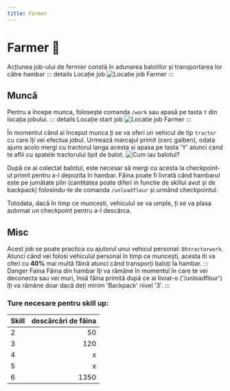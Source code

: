 ```yaml
---
title: Farmer
---
```


# Farmer 🚜
Acțiunea job-ului de fermier constă în adunarea balotilor și transportarea lor către hambar
::: details Locație job
![Locatie job Farmer](https://i.imgur.com/y7OY7ec.png "Locație job Farmer")
:::
## Muncă
Pentru a începe munca, folosește comanda `/work` sau apasă pe tasta `Y` din locația jobului.
::: details Locație start job
![Locatie job Farmer](https://i.imgur.com/4nCHdz6.png "Locație Farmer")
:::

În momentul când ai început munca ți se va oferi un vehicul de tip `tractor` cu care îți vei efectua jobul. Urmează marcajul primit (cerc galben), odata ajuns acolo mergi cu tractorul langa acesta si apasa pe tasta 'Y' atunci cand te aflii cu spatele tractorului lipit de balot.
![Cum iau balotul?](https://i.imgur.com/Re7WUZ8.gif "Cum iau balotul?")

După ce ai colectat balotul, este necesar să mergi cu acesta la checkpoint-ul primit pentru a-l depozita în hambar.
Făina poate fi livrată când hambarul este pe jumătate plin  (cantitatea poate diferi in functie de skillul avut și de backpack) folosindu-te de comanda `/unloadflour` și urmând checkpointul.

Totodata, dacă în timp ce muncești, vehiculul se va umple, ți se va plasa automat un checkpoint pentru a-l descărca.

## Misc
Acest job se poate practica cu ajutorul unui vehicul personal: `Bhtractorwork`.
Atunci când vei folosi vehiculul personal în timp ce muncești, acesta iti va oferi cu **40%** mai multă făină atunci când transporți baloți la hambar.
::: Danger Faina
Făina din hambar îți va rămâne în momentul în care te vei deconecta sau vei muri, însă făina primită după ce ai livrat-o ('/unloadflour') îți va rămâne doar dacă deți minim 'Backpack' nivel '3'.
:::
### Ture necesare pentru skill up:

| Skill         | descărcări de făina|
| ------------- | ----: |
| 2             | 50|
| 3             | 120|
| 4             | x|
| 5             | x|
| 6             | 1350|
